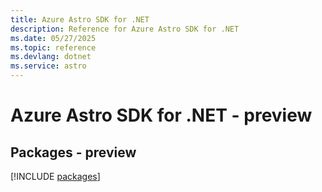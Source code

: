 ```yaml
---
title: Azure Astro SDK for .NET
description: Reference for Azure Astro SDK for .NET
ms.date: 05/27/2025
ms.topic: reference
ms.devlang: dotnet
ms.service: astro
---
```

# Azure Astro SDK for .NET - preview
## Packages - preview
[!INCLUDE [packages](astro-index.md)]